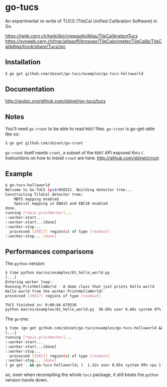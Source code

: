 go-tucs
=======

An experimental re-write of TUCS (TileCal Unified Calibration Software) in Go.

https://twiki.cern.ch/twiki/bin/viewauth/Atlas/TileCalibrationTucs
https://svnweb.cern.ch/trac/atlasoff/browser/TileCalorimeter/TileCalib/TileCalibAlgs/trunk/share/Tucs/src

## Installation

``` sh
$ go get github.com/sbinet/go-tucs/examples/go-tucs-helloworld
```

## Documentation

http://godoc.org/github.com/sbinet/go-tucs/tucs

## Notes

You'll need ``go-croot`` to be able to read ``ROOT`` files.
``go-croot`` is go-get-able like so:

``` sh
$ go get github.com/sbinet/go-croot
```

``go-croot`` itself needs ``croot``, a subset of the ``ROOT`` API
exposed thru ``C``.
Instructions on how to install ``croot`` are here:
 http://github.com/sbinet/croot
 

## Example

``` sh
$ go-tucs-helloworld
Welcome to Go-TUCS (pid=85032). Building detector tree...
Constructing TileCal detector tree:
    MBTS mapping enabled
    Special mapping in EBA15 and EBC18 enabled
done.
running [*main.printWorker]...
::worker-start...
::worker-start...[done]
::worker-stop...
  processed [29817] region(s) of type [readout]
::worker-stop... [done]
```


## Performances comparisons

The `python` version:

``` sh
$ time python macros/examples/01_hello_world.py
[...]
Entering worker loop:
Running PrintHelloWorld - A demo class that just prints hello world
Hello world from the worker PrintHelloWorld!
processed [29817] regions of type [readout]

TUCS finished in: 0:00:04.679538
python macros/examples/01_hello_world.py  36.69s user 0.68s system 97% cpu 38.212 total
```


The `go` one:

``` sh
$ time (go get github.com/sbinet/go-tucs/examples/go-tucs-helloworld && go-tucs-helloworld)
[...]
running [*main.printWorker]...
::worker-start...
::worker-start...[done]
::worker-stop...
  processed [29817] region(s) of type [readout]
::worker-stop... [done]
( go get . && go-tucs-helloworld; )  1.32s user 0.05s system 99% cpu 1.387 total
```

so, even when recompiling the whole `tucs` package, it still beats the `python` version hands down.

